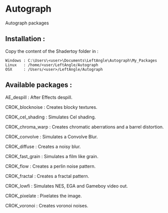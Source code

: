 # Autograph
Autograph packages

## Installation :

Copy the content of the Shadertoy folder in :

	Windows : C:\Users\<user>\Documents\LeftAngle\Autograph\My_Packages
	Linux   : /home/<user/LeftAngle/Autograph
	OSX     : /Users/<user>/LeftAngle/Autograph




## Available packages :

AE_despill :
	After Effects despill.

CROK_blocknoise : Creates blocky textures.

CROK_cel_shading : Simulates Cel shading.

CROK_chroma_warp : Creates chromatic aberrations and a barrel distortion.

CROK_convolve : Simulates a Convolve Blur.

CROK_diffuse : Creates a noisy blur.

CROK_fast_grain : Simulates a film like grain.

CROK_flow : Creates a perlin noise pattern.

CROK_fractal : Creates a fractal pattern.

CROK_lowfi : Simulates NES, EGA and Gameboy video out.

CROK_pixelate : Pixelates the image.

CROK_voronoi : Creates voronoi noises.

